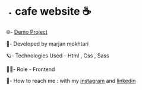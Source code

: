 - # cafe website ☕
  
🌐- [Demo Project](https://marjanmokhtari.github.io/cafe-website/)

🐞- Developed by marjan mokhtari 

🪐- Technologies Used - Html , Css , Sass

👩‍💻- Role - Frontend

📲- How to reach me : with my [instagram](https://www.instagram.com/marjanmokhtari.web) and [linkedin](https://www.linkedin.com/in/marjanmokhtari)
